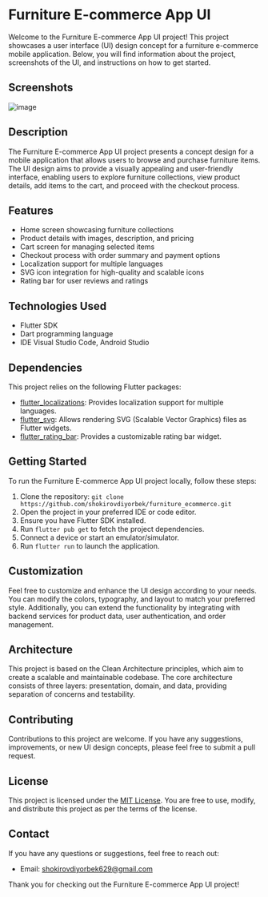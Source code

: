 # Furniture E-commerce App UI

Welcome to the Furniture E-commerce App UI project! This project showcases a user interface (UI) design concept for a furniture e-commerce mobile application. Below, you will find information about the project, screenshots of the UI, and instructions on how to get started.

## Screenshots

![image](https://github.com/saidjohn/furniture_ecommerce/assets/120701354/996a1187-d498-48dd-8220-c2c359bad464)


## Description

The Furniture E-commerce App UI project presents a concept design for a mobile application that allows users to browse and purchase furniture items. The UI design aims to provide a visually appealing and user-friendly interface, enabling users to explore furniture collections, view product details, add items to the cart, and proceed with the checkout process.

## Features

- Home screen showcasing furniture collections
- Product details with images, description, and pricing
- Cart screen for managing selected items
- Checkout process with order summary and payment options
- Localization support for multiple languages
- SVG icon integration for high-quality and scalable icons
- Rating bar for user reviews and ratings

## Technologies Used

- Flutter SDK
- Dart programming language
- IDE Visual Studio Code, Android Studio

## Dependencies

This project relies on the following Flutter packages:

- [flutter_localizations](https://pub.dev/packages/flutter_localizations): Provides localization support for multiple languages.
- [flutter_svg](https://pub.dev/packages/flutter_svg): Allows rendering SVG (Scalable Vector Graphics) files as Flutter widgets.
- [flutter_rating_bar](https://pub.dev/packages/flutter_rating_bar): Provides a customizable rating bar widget.

## Getting Started

To run the Furniture E-commerce App UI project locally, follow these steps:

1. Clone the repository: `git clone https://github.com/shokirovdiyorbek/furniture_ecommerce.git`
2. Open the project in your preferred IDE or code editor.
3. Ensure you have Flutter SDK installed.
4. Run `flutter pub get` to fetch the project dependencies.
5. Connect a device or start an emulator/simulator.
6. Run `flutter run` to launch the application.

## Customization

Feel free to customize and enhance the UI design according to your needs. You can modify the colors, typography, and layout to match your preferred style. Additionally, you can extend the functionality by integrating with backend services for product data, user authentication, and order management.

## Architecture

This project is based on the Clean Architecture principles, which aim to create a scalable and maintainable codebase. The core architecture consists of three layers: presentation, domain, and data, providing separation of concerns and testability.

## Contributing

Contributions to this project are welcome. If you have any suggestions, improvements, or new UI design concepts, please feel free to submit a pull request.

## License

This project is licensed under the [MIT License](LICENSE). You are free to use, modify, and distribute this project as per the terms of the license.

## Contact

If you have any questions or suggestions, feel free to reach out:

- Email: [shokirovdiyorbek629@gmail.com](mailto:shokirovdiyorbek629@gmail.com)


Thank you for checking out the Furniture E-commerce App UI project!
